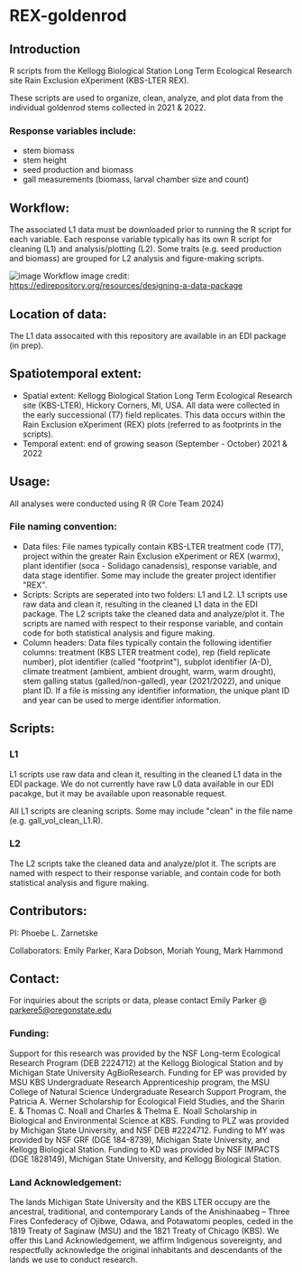 # REX-goldenrod
## Introduction ##
R scripts from the Kellogg Biological Station Long Term Ecological Research site Rain Exclusion eXperiment (KBS-LTER REX).

These scripts are used to organize, clean, analyze, and plot data from the individual goldenrod stems collected in 2021 & 2022.

### Response variables include: ###
- stem biomass
- stem height
- seed production and biomass
- gall measurements (biomass, larval chamber size and count)

## Workflow: ##
The associated L1 data must be downloaded prior to running the R script for each variable. Each response variable typically has its own R script for cleaning (L1) and analysis/plotting (L2). Some traits (e.g. seed production and biomass) are grouped for L2 analysis and figure-making scripts.

![image](https://github.com/user-attachments/assets/f64fd8a2-8ebf-4b15-bffd-92d553ad4879)
Workflow image credit: https://edirepository.org/resources/designing-a-data-package

## Location of data: ##
The L1 data assocaited with this repository are available in an EDI package (in prep).

## Spatiotemporal extent: ##
- Spatial extent: Kellogg Biological Station Long Term Ecological Research site (KBS-LTER), Hickory Corners, MI, USA. All data were collected in the early successional (T7) field replicates. This data occurs within the Rain Exclusion eXperiment (REX) plots (referred to as footprints in the scripts).
- Temporal extent: end of growing season (September - October) 2021 & 2022

## Usage: ##
All analyses were conducted using R (R Core Team 2024)

### File naming convention: ###
- Data files: File names typically contain KBS-LTER treatment code (T7), project within the greater Rain Exclusion eXperiment or REX (warmx), plant identifier (soca - Solidago canadensis), response variable, and data stage identifier. Some may include the greater project identifier "REX".
- Scripts: Scripts are seperated into two folders: L1 and L2. L1 scripts use raw data and clean it, resulting in the cleaned L1 data in the EDI package. The L2 scripts take the cleaned data and analyze/plot it. The scripts are named with respect to their response variable, and contain code for both statistical analysis and figure making.
- Column headers: Data files typically contain the following identifier columns: treatment (KBS LTER treatment code), rep (field replicate number), plot identifier (called "footprint"), subplot identifier (A-D), climate treatment (ambient, ambient drought, warm, warm drought), stem galling status (galled/non-galled), year (2021/2022), and unique plant ID. If a file is missing any identifier information, the unique plant ID and year can be used to merge identifier information.

## Scripts: ##
### L1 ###
L1 scripts use raw data and clean it, resulting in the cleaned L1 data in the EDI package. We do not currently have raw L0 data available in our EDI pacakge, but it may be available upon reasonable request.

All L1 scripts are cleaning scripts. Some may include "clean" in the file name (e.g. gall_vol_clean_L1.R).

### L2 ### 
The L2 scripts take the cleaned data and analyze/plot it. The scripts are named with respect to their response variable, and contain code for both statistical analysis and figure making.

## Contributors: ##
PI: Phoebe L. Zarnetske

Collaborators: Emily Parker, Kara Dobson, Moriah Young, Mark Hammond

## Contact: ##
For inquiries about the scripts or data, please contact Emily Parker @ parkere5@oregonstate.edu

### Funding: ###
Support for this research was provided by the NSF Long-term Ecological Research Program (DEB 2224712) at the Kellogg Biological Station and by Michigan State University AgBioResearch. Funding for EP was provided by MSU KBS Undergraduate Research Apprenticeship program, the MSU College of Natural Science Undergraduate Research Support Program, the Patricia A. Werner Scholarship for Ecological Field Studies, and the Sharin E. & Thomas C. Noall and Charles & Thelma E. Noall Scholarship in Biological and Environmental Science at KBS. Funding to PLZ was provided by Michigan State University, and NSF DEB #2224712. Funding to MY was provided by NSF GRF (DGE 184-8739), Michigan State University, and Kellogg Biological Station. Funding to KD was provided by NSF IMPACTS (DGE 1828149), Michigan State University, and Kellogg Biological Station.

### Land Acknowledgement: ###
The lands Michigan State University and the KBS LTER occupy are the ancestral, traditional, and contemporary Lands of the Anishinaabeg – Three Fires Confederacy of Ojibwe, Odawa, and Potawatomi peoples, ceded in the 1819 Treaty of Saginaw (MSU) and the 1821 Treaty of Chicago (KBS). We offer this Land Acknowledgement, we affirm Indigenous sovereignty, and respectfully acknowledge the original inhabitants and descendants of the lands we use to conduct research.

